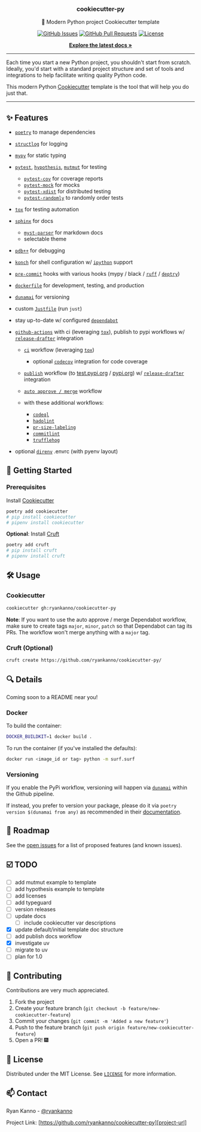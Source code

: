 <h3 align="center">cookiecutter-py</h3>

<div align="center">
  <p>🐍 Modern Python project Cookiecutter template</p>
</div>

<div align="center">

[![GitHub Issues][github-issues-shield]][github-issues-url]
[![GitHub Pull Requests][github-prs-shield]][github-prs-url]
[![License][project-license-shield]][project-license-url]

</div>

<div align="center">

[**Explore the latest docs »**][project-docs]

</div>

---

Each time you start a new Python project, you shouldn't start from scratch.
Ideally, you'd start with a standard project structure and set of tools and
integrations to help facilitate writing quality Python code.

This modern Python [Cookiecutter](https://github.com/audreyr/cookiecutter)
template is the tool that will help you do just that.

---

<!-- FEATURES -->
## ✨ Features

- [`poetry`](https://poetry.eustace.io) to manage dependencies
- [`structlog`](https://www.structlog.org/en/stable) for logging
- [`mypy`](https://mypy-lang.org) for static typing
- [`pytest`](https://github.com/pytest-dev/pytest), [`hypothesis`](https://github.com/HypothesisWorks/hypothesis), [`mutmut`](https://github.com/boxed/mutmut) for testing

  - [`pytest-cov`](https://pytest-cov.readthedocs.io/en/latest/) for coverage reports
  - [`pytest-mock`](https://github.com/pytest-dev/pytest-mock/) for mocks
  - [`pytest-xdist`](https://github.com/pytest-dev/pytest-xdist) for distributed testing
  - [`pytest-randomly`](https://github.com/pytest-dev/pytest-randomly) to randomly order tests

- [`tox`](https://tox.readthedocs.org/en/latest/) for testing automation
- [`sphinx`](http://www.sphinx-doc.org/en/master/) for docs
  - [`myst-parser`](https://github.com/executablebooks/MyST-Parser) for markdown docs
  - selectable theme
- [`pdb++`](https://github.com/pdbpp/pdbpp) for debugging
- [`konch`](http://konch.readthedocs.org/en/latest/) for shell configuration w/ [`ipython`](https://ipython.org) support
- [`pre-commit`](https://pre-commit.com) hooks with various hooks (mypy / black / [`ruff`](https://github.com/astral-sh/ruff) / [`deptry`](https://github.com/fpgmaas/deptry))
- [`dockerfile`](https://www.docker.com/) for development, testing, and production
- [`dunamai`](https://github.com/mtkennerly/dunamai) for versioning
- custom [`Justfile`](https://github.com/casey/just) (run `just`)
- stay up-to-date w/ configured [`dependabot`](https://dependabot.com/)
- [`github-actions`](https://github.com/features/actions) with ci (leveraging [`tox`](https://tox.readthedocs.org/en/latest/)), publish to pypi workflows w/ [`release-drafter`](https://github.com/release-drafter/release-drafter) integration

  - [`ci`](https://raw.githubusercontent.com/ryankanno/cookiecutter-py/main/%7B%7Bcookiecutter.package_name%7D%7D/.github/workflows/ci.yml) workflow (leveraging [`tox`](https://tox.readthedocs.org/en/latest/))

    - optional [`codecov`](https://codecov.io) integration for code coverage

  - [`publish`](https://github.com/ryankanno/cookiecutter-py/blob/main/%7B%7Bcookiecutter.package_name%7D%7D/.github/workflows/publish.yml) workflow (to [test.pypi.org](https://test.pypi.org) / [pypi.org](https://pypi.org)) w/ [`release-drafter`](https://github.com/release-drafter/release-drafter) integration
  - [`auto approve / merge`](https://github.com/ryankanno/cookiecutter-py/blob/main/%7B%7Bcookiecutter.package_name%7D%7D/.github/workflows/auto-approve-merge-dependabot.yml) workflow
  - with these additional workflows:

    - [`codeql`](https://raw.githubusercontent.com/ryankanno/cookiecutter-py/main/%7B%7Bcookiecutter.package_name%7D%7D/.github/workflows/codeql-analysis.yml)
    - [`hadolint`](https://raw.githubusercontent.com/ryankanno/cookiecutter-py/main/%7B%7Bcookiecutter.package_name%7D%7D/.github/workflows/hadolint.yml)
    - [`pr-size-labeling`](https://raw.githubusercontent.com/ryankanno/cookiecutter-py/main/%7B%7Bcookiecutter.package_name%7D%7D/.github/workflows/pr-size-labeler.yml)
    - [`commitlint`](https://raw.githubusercontent.com/ryankanno/cookiecutter-py/main/%7B%7Bcookiecutter.package_name%7D%7D/.github/workflows/commitlint.yml)
    - [`trufflehog`](https://raw.githubusercontent.com/ryankanno/cookiecutter-py/main/%7B%7Bcookiecutter.package_name%7D%7D/.github/workflows/trufflehog.yml)
- optional [`direnv`](https://github.com/direnv/direnv) .envrc (with pyenv layout)

<!-- GETTING STARTED -->
## 🚀 Getting Started

### Prerequisites

Install [Cookiecutter](https://cookiecutter.readthedocs.io/en/latest/installation.html)

```sh
poetry add cookiecutter
# pip install cookiecutter
# pipenv install cookiecutter
```

**Optional**: Install [Cruft](https://github.com/cruft/cruft)

```sh
poetry add cruft
# pip install cruft
# pipenv install cruft
```

## 🛠️ Usage

### Cookiecutter

```sh
cookiecutter gh:ryankanno/cookiecutter-py
```

**Note**: If you want to use the auto approve / merge Dependabot workflow, make
sure to create tags `major`, `minor`, `patch` so that Dependabot can tag its
PRs. The workflow won't merge anything with a `major` tag.

### Cruft (Optional)

```sh
cruft create https://github.com/ryankanno/cookiecutter-py/
```

<!-- DETAILS -->
## 🔍 Details

Coming soon to a README near you!

### Docker

To build the container:

```sh
DOCKER_BUILDKIT=1 docker build .
```

To run the container (if you've installed the defaults):

```sh
docker run <image_id or tag> python -m surf.surf
```

### Versioning

If you enable the PyPi workflow, versioning will happen via [`dunamai`](https://github.com/mtkennerly/dunamai) within the Github pipeline.

If instead, you prefer to version your package, please do it via ```poetry version $(dunamai from any)``` as recommended in their [documentation](https://github.com/mtkennerly/dunamai#user-content-integration).

<!-- ROADMAP -->
## 🚧 Roadmap

See the [open issues](https://github.com/ryankanno/cookiecutter-py/issues) for a list of proposed features (and known issues).

<!-- TODO -->
## ☑️ TODO

- [ ] add mutmut example to template
- [ ] add hypothesis example to template
- [ ] add licenses
- [ ] add typeguard
- [ ] version releases
- [ ] update docs
  - [ ] include cookiecutter var descriptions
- [X] update default/initial template doc structure
- [ ] add publish docs workflow
- [X] investigate uv
- [ ] migrate to uv
- [ ] plan for 1.0

<!-- CONTRIBUTING -->
## 🤝 Contributing

Contributions are very much appreciated.

1. Fork the project
2. Create your feature branch (`git checkout -b feature/new-cookiecutter-feature`)
3. Commit your changes (`git commit -m 'Added a new feature'`)
4. Push to the feature branch (`git push origin feature/new-cookiecutter-feature`)
5. Open a PR! 🎆

<!-- LICENSE -->
## 📝 License

Distributed under the MIT License. See [`LICENSE`](https://github.com/ryankanno/cookiecutter-py/blob/main/LICENSE) for more information.

<!-- CONTACT -->
## 📫 Contact

Ryan Kanno - [@ryankanno][twitter-ryankanno-url]

Project Link: [https://github.com/ryankanno/cookiecutter-py][project-url]


[project-url]: https://github.com/ryankanno/cookiecutter-py
[project-docs]: https://ryankanno.github.io/cookiecutter-py/latest
[project-license-shield]: https://img.shields.io/github/license/ryankanno/cookiecutter-py
[project-license-url]: https://github.com/ryankanno/cookiecutter-py/blob/main/LICENSE
[github-issues-shield]: https://img.shields.io/github/issues/ryankanno/cookiecutter-py
[github-issues-url]: https://github.com/ryankanno/cookiecutter-py/issues
[github-prs-shield]: https://img.shields.io/github/issues-pr/ryankanno/cookiecutter-py
[github-prs-url]: https://github.com/ryankanno/cookiecutter-py/pulls
[twitter-ryankanno-url]: https://twitter.com/ryankanno

